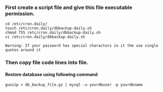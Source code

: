 ### First create a script file and give this file executable permission.

```
cd /etc/cron.daily/
touch /etc/cron.daily/dbbackup-daily.sh
chmod 755 /etc/cron.daily/dbbackup-daily.sh
vi /etc/cron.daily/dbbackup-daily.sh

```

`Warning: If your password has special charactors in it the use single quotes around it`

### Then copy file code lines into file. 

#### Restore database using following command

`gunzip < db_backup_file.gz | mysql -u yourdbuser -p yourdbname`
